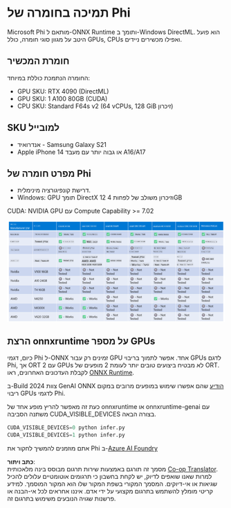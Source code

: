 <!--
CO_OP_TRANSLATOR_METADATA:
{
  "original_hash": "8cdc17ce0f10535da30b53d23fe1a795",
  "translation_date": "2025-05-09T07:51:21+00:00",
  "source_file": "md/01.Introduction/01/01.Hardwaresupport.md",
  "language_code": "he"
}
-->
# תמיכה בחומרה של Phi

Microsoft Phi מותאם ל-ONNX Runtime ותומך ב-Windows DirectML. הוא פועל היטב על מגוון סוגי חומרה, כולל GPUs, CPUs ואפילו מכשירים ניידים.

## חומרת המכשיר  
החומרה הנתמכת כוללת במיוחד:

- GPU SKU: RTX 4090 (DirectML)  
- GPU SKU: 1 A100 80GB (CUDA)  
- CPU SKU: Standard F64s v2 (64 vCPUs, 128 GiB זיכרון)  

## SKU למובייל

- אנדרואיד - Samsung Galaxy S21  
- Apple iPhone 14 או גבוה יותר עם מעבד A16/A17  

## מפרט חומרה של Phi

- דרישת קונפיגורציה מינימלית.  
- Windows: GPU תומך DirectX 12 וזיכרון משולב של לפחות 4GB  

CUDA: NVIDIA GPU עם Compute Capability >= 7.02  

![HardwareSupport](../../../../../translated_images/01.phihardware.925db5699da7752cf486314e6db087580583cfbcd548970f8a257e31a8aa862c.he.png)

## הרצת onnxruntime על מספר GPUs

כיום, דגמי Phi ל-ONNX זמינים רק עבור GPU אחד. אפשר לתמוך בריבוי GPUs לדגם Phi, אך ORT עם 2 GPUs לא מבטיח ביצועים טובים יותר לעומת 2 מופעים של ORT. לקבלת העדכונים האחרונים, ראו [ONNX Runtime](https://onnxruntime.ai/).

ב-Build 2024 צוות GenAI ONNX [הודיע](https://youtu.be/WLW4SE8M9i8?si=EtG04UwDvcjunyfC) שהם אפשרו שימוש במופעים מרובים במקום ריבוי GPUs לדגמי Phi.

כעת זה מאפשר להריץ מופע אחד של onnxruntime או onnxruntime-genai עם משתנה הסביבה CUDA_VISIBLE_DEVICES בצורה הבאה.

```Python
CUDA_VISIBLE_DEVICES=0 python infer.py
CUDA_VISIBLE_DEVICES=1 python infer.py
```

אתם מוזמנים להמשיך לחקור את Phi ב-[Azure AI Foundry](https://ai.azure.com)

**כתב ויתור**:  
מסמך זה תורגם באמצעות שירות תרגום מבוסס בינה מלאכותית [Co-op Translator](https://github.com/Azure/co-op-translator). למרות שאנו שואפים לדיוק, יש לקחת בחשבון כי תרגומים אוטומטיים עלולים להכיל שגיאות או אי-דיוקים. המסמך המקורי בשפת המקור שלו הוא המקור המוסמך. למידע קריטי מומלץ להשתמש בתרגום מקצועי על ידי אדם. איננו אחראים לכל אי-הבנה או פרשנות שגויה הנובעים משימוש בתרגום זה.